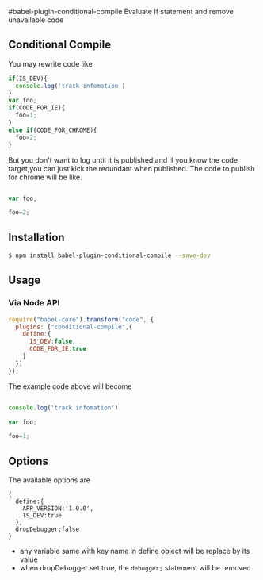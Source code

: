 #babel-plugin-conditional-compile
Evaluate If statement and remove unavailable code
## Conditional Compile
You may rewrite code like
```javascript
if(IS_DEV){
  console.log('track infomation')
}
var foo;
if(CODE_FOR_IE){
  foo=1;
}
else if(CODE_FOR_CHROME){
  foo=2;
}
```
But you don't want to log until it is published and
if you know the code target,you can just kick the redundant when published.
The code to publish for chrome will be like.
```javascript

var foo;

foo=2;

```

## Installation

```sh
$ npm install babel-plugin-conditional-compile --save-dev
```

## Usage

### Via Node API

```javascript
require("babel-core").transform("code", {
  plugins: ["conditional-compile",{
    define:{
      IS_DEV:false,
      CODE_FOR_IE:true
    }
  }]
});
```
The example code above will become

```javascript

console.log('track infomation')

var foo;

foo=1;

```

## Options
The available options are
```
{
  define:{
    APP_VERSION:'1.0.0',
    IS_DEV:true
  },
  dropDebugger:false
}
```
* any variable same with key name in define object will be replace by its value
* when dropDebugger set true, the `debugger;` statement will be removed
